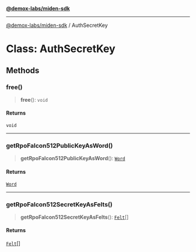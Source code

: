 [**@demox-labs/miden-sdk**](../README.md)

***

[@demox-labs/miden-sdk](../README.md) / AuthSecretKey

# Class: AuthSecretKey

## Methods

### free()

> **free**(): `void`

#### Returns

`void`

***

### getRpoFalcon512PublicKeyAsWord()

> **getRpoFalcon512PublicKeyAsWord**(): [`Word`](Word.md)

#### Returns

[`Word`](Word.md)

***

### getRpoFalcon512SecretKeyAsFelts()

> **getRpoFalcon512SecretKeyAsFelts**(): [`Felt`](Felt.md)[]

#### Returns

[`Felt`](Felt.md)[]
